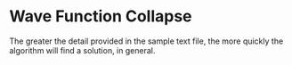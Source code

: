 # Wave Function Collapse

The greater the detail provided in the sample text file, the more quickly the algorithm will find a solution, in general.
